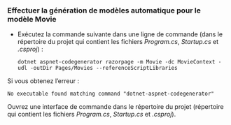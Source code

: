 <a name="scaffold"></a>
### <a name="scaffold-the-movie-model"></a>Effectuer la génération de modèles automatique pour le modèle Movie

* Exécutez la commande suivante dans une ligne de commande (dans le répertoire du projet qui contient les fichiers *Program.cs*, *Startup.cs* et *.csproj*) :

  ```console
  dotnet aspnet-codegenerator razorpage -m Movie -dc MovieContext -udl -outDir Pages/Movies --referenceScriptLibraries
  ```

Si vous obtenez l’erreur :
  ```
No executable found matching command "dotnet-aspnet-codegenerator"
  ```

Ouvrez une interface de commande dans le répertoire du projet (répertoire qui contient les fichiers *Program.cs*, *Startup.cs* et *.csproj*).
